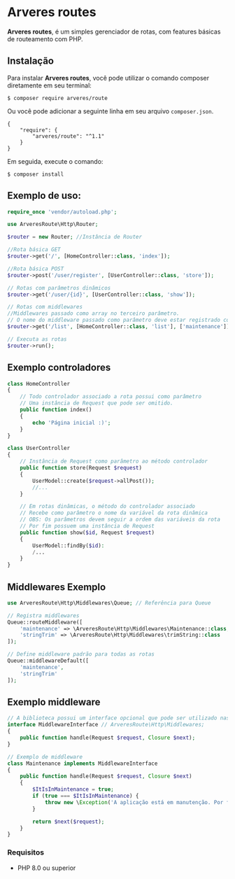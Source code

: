# Arveres routes

**Arveres routes**, é um simples gerenciador de rotas, com features básicas de routeamento com PHP.

## Instalação

Para instalar **Arveres routes**, você pode utilizar o comando composer diretamente
em seu terminal:
```shell
$ composer require arveres/route
```
Ou você pode adicionar a seguinte linha em seu arquivo `composer.json`.

```
{
    "require": {
        "arveres/route": "^1.1"
    }
}
```
Em seguida, execute o comando:
```shell
$ composer install
```
## Exemplo de uso:
```php
require_once 'vendor/autoload.php';

use ArveresRoute\Http\Router;

$router = new Router; //Instância de Router

//Rota básica GET
$router->get('/', [HomeController::class, 'index']);

//Rota básica POST
$router->post('/user/register', [UserController::class, 'store']);

// Rotas com parâmetros dinâmicos
$router->get('/user/{id}', [UserController::class, 'show']);

// Rotas com middlewares
//Middlewares passado como array no terceiro parâmetro.
// O nome do middleware passado como parâmetro deve estar registrado com a classe Queue
$router->get('/list', [HomeController::class, 'list'], ['maintenance']);

// Executa as rotas
$router->run();
```

## Exemplo controladores

```PHP
class HomeController
{   
    // Todo controlador associado a rota possui como parâmetro
    // Uma instância de Request que pode ser omitido.
    public function index()
    {
        echo 'Página inicial :)';
    }
}

class UserController
{
    // Instância de Request como parâmetro ao método controlador
    public function store(Request $request)
    {
        UserModel::create($request->allPost());
        //...
    }

    // Em rotas dinâmicas, o método do controlador associado
    // Recebe como parâmetro o nome da variável da rota dinâmica
    // OBS: Os parâmetros devem seguir a ordem das variáveis da rota
    // Por fim possuem uma instância de Request
    public function show($id, Request $request)
    {
        UserModel::findBy($id):
        /...
    }
}
```
## Middlewares Exemplo

```PHP
use ArveresRoute\Http\Middlewares\Queue; // Referência para Queue

// Registra middlewares
Queue::routeMiddleware([
    'maintenance' => \ArveresRoute\Http\Middlewares\Maintenance::class,
    'stringTrim' => \ArveresRoute\Http\Middlewares\trimString::class
]);

// Define middleware padrão para todas as rotas
Queue::middlewareDefault([
    'maintenance',
    'stringTrim'
]);
```
## Exemplo middleware
```PHP
// A biblioteca possui um interface opcional que pode ser utilizado nas classes de middleware
interface MiddlewareInterface // ArveresRoute\Http\Middlewares;
{
    public function handle(Request $request, Closure $next);
}

// Exemplo de middleware
class Maintenance implements MiddlewareInterface
{
    public function handle(Request $request, Closure $next)
    {
        $ItIsInMaintenance = true;
        if (true === $ItIsInMaintenance) {
            throw new \Exception('A aplicação está em manutenção. Por favor, tente mais tarde', 200);
        }

        return $next($request);
    }
}
```

### Requisitos
- PHP 8.0 ou superior
